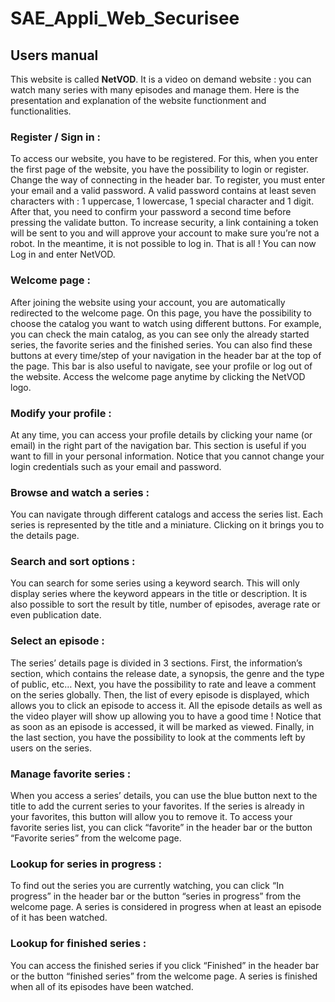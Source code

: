 # SAE_Appli_Web_Securisee

## Users manual

This website is called **NetVOD**. It is a video on demand website : you can watch many series with many episodes and manage them. Here is the presentation and explanation of the website functionment and functionalities.

### Register / Sign in : 

To access our website, you have to be registered. For this, when you enter the first page of the website, you have the possibility to login or register. Change the way of connecting in the header bar. To register, you must enter your email and a valid password. A valid password contains at least seven characters with : 1 uppercase, 1 lowercase, 1 special character and 1 digit. After that, you need to confirm your password a second time before pressing the validate button. To increase security, a link containing a token will be sent to you and will approve your account to make sure you’re not a robot. In the meantime, it is not possible to log in.
That is all ! You can now Log in and enter NetVOD.


### Welcome page : <!--(catalog choice and header bar)-->

After joining the website using your account, you are automatically redirected to the welcome page. On this page, you have the possibility to choose the catalog you want to watch using different buttons. For example, you can check the main catalog, as you can see only the already started series, the favorite series and the finished series. You can also find these buttons at every time/step of your navigation in the header bar at the top of the page. This bar is also useful to navigate, see your profile or log out of the website. Access the welcome page anytime by clicking the NetVOD logo.

### Modify your profile :

At any time, you can access your profile details by clicking your name (or email) in the right part of the navigation bar. This section is useful if you want to fill in your personal information. Notice that you cannot change your login credentials such as your email and password.

### Browse and watch a series :

You can navigate through different catalogs and access the series list. Each series is represented by the title and a miniature. Clicking on it brings you to the details page.

### Search and sort options : 

You can search for some series using a keyword search. This will only display series where the keyword appears in the title or description.
It is also possible to sort the result by title, number of episodes, average rate or even publication date.

### Select an episode : 

The series’ details page is divided in 3 sections. First, the information’s section, which contains the release date, a synopsis, the genre and the type of public, etc…
Next, you have the possibility to rate and leave a comment on the series globally.
Then, the list of every episode is displayed, which allows you to click an episode to access it. All the episode details as well as the video player will show up allowing you to have a good time ! Notice that as soon as an episode is accessed, it will be marked as viewed.
Finally, in the last section, you have the possibility to look at the comments left by users on the series.


### Manage favorite series :

When you access a series’ details, you can use the blue button next to the title to add the current series to your favorites. If the series is already in your favorites, this button will allow you to remove it.
To access your favorite series list, you can click “favorite” in the header bar or the button “Favorite series” from the welcome page.

### Lookup for series in progress :

To find out the series you are currently watching, you can click “In progress” in the header bar or the button “series in progress” from the welcome page. A series is considered in progress when at least an episode of it has been watched.

### Lookup for finished series : 

You can access the finished series if you click “Finished” in the header bar or the button “finished series” from the welcome page. A series is finished when all of its episodes have been watched.